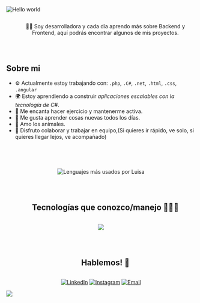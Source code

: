 <img src="https://raw.githubusercontent.com/sagar-viradiya/sagar-viradiya/master/resources/banner.png?raw=true" alt="Hello world">

<!--h1 without bottom border-->
<div id="user-content-toc">
  <ul align="center">
    <p style="display: inline-block">👨‍💻 Soy desarrolladora y cada día aprendo más sobre Backend y Frontend, aquí podrás encontrar algunos de mis proyectos.</p
  </ul>
</div>

<br>

<!--Intro start-->
## Sobre mi
- ⚙️ Actualmente estoy trabajando con: `.php`, `.C#`, `.net`, `.html`, `.css`, `.angular`
- 🌍 Estoy aprendiendo a construir *aplicaciones escalables con la tecnología de C#*.
- 💅 Me encanta hacer ejercicio y mantenerme activa.
- 🔭 Me gusta aprender cosas nuevas todos los días.
- 🐾 Amo los animales.
- 🤝 Disfruto colaborar y trabajar en equipo,(Si quieres ir rápido, ve solo, si quieres llegar lejos, ve acompañado)
<!--Intro end-->
<br>

<!--- stats & Trophy (start) -->
<p align="center">

<br>

<p align="center">
  <img src="https://github-readme-stats.vercel.app/api/top-langs/?username=luisaferRP&layout=compact&theme=radical" alt="Lenguajes más usados por Luisa" />
</p>

</p>        
<!--- stats (end) -->

<br>

<!--h1 without bottom border-->
<div id="user-content-toc">
  <ul align="center">
    <summary><h2 style="display: inline-block">Tecnologías que conozco/manejo 👨🏻‍💻</h2></summary>
  </ul>
</div>

<!--tech stack icons-->
<p align="center">
  <a href="https://skillicons.dev">
    <img src="https://skillicons.dev/icons?i=git,github,css,bootstrap,cs,angular,dotnet,laravel,php,discord,figma,html,js,mysql,vscode,canva,&perline=14" />
  </a>
</p>

<br>

<!-- Connect with me -->
<!--h2 without bottom border-->
<div id="user-content-toc">
  <ul align="center">
    <summary><h2 style="display: inline-block">Hablemos! 🤝</h2></summary>
  </ul>
</div>

<!--icons and links-->


<p align="center">
  <a href="www.linkedin.com/in/luisa-fernanda-ramiresz5599"><img alt="LinkedIn" title="LinkedIn" src="https://img.shields.io/badge/-LinkedIn-0077B5?style=for-the-badge&logo=linkedin&logoColor=white"/></a>
  <a href="https://www.instagram.com/luii_raamirez/?next=%2F#"><img alt="Instagram" title="Instagram" src="https://img.shields.io/badge/-Instagram-E4405F?style=for-the-badge&logo=instagram&logoColor=white"/></a>
  <a href="mailto:luisaramiresporras103@gmail.com"><img alt="Email" title="Email" src="https://img.shields.io/badge/-Email-D14836?style=for-the-badge&logo=gmail&logoColor=white"/></a>
</p>

<!--horizontal divider(gradiant)-->
<img src="https://user-images.githubusercontent.com/73097560/115834477-dbab4500-a447-11eb-908a-139a6edaec5c.gif">
